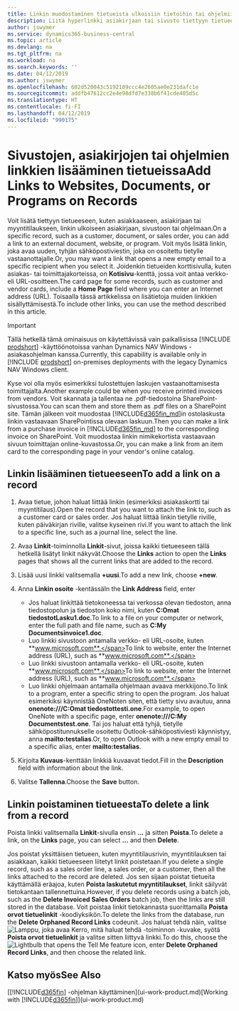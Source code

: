 ```yaml
---
title: Linkin muodostaminen tietueista ulkoisiin tietoihin tai ohjelmiin | Microsoft Docs
description: Liitä hyperlinkki asiakirjaan tai sivusto tiettyyn tietueeseen, kuten asiakkaaseen tai asiakirjaan.
author: jswymer
ms.service: dynamics365-business-central
ms.topic: article
ms.devlang: na
ms.tgt_pltfrm: na
ms.workload: na
ms.search.keywords: ''
ms.date: 04/12/2019
ms.author: jswymer
ms.openlocfilehash: 602d520043c5192109ccc4e2605ae0e231dafc1e
ms.sourcegitcommit: addfb47612cc2e4e98dfd7e338b6f41cde405d5c
ms.translationtype: HT
ms.contentlocale: fi-FI
ms.lasthandoff: 04/12/2019
ms.locfileid: "990175"
---
```

# <a name="add-links-to-websites-documents-or-programs-on-records"></a><span data-ttu-id="653f8-103">Sivustojen, asiakirjojen tai ohjelmien linkkien lisääminen tietueissa</span><span class="sxs-lookup"><span data-stu-id="653f8-103">Add Links to Websites, Documents, or Programs on Records</span></span>
<span data-ttu-id="653f8-104">Voit lisätä tiettyyn tietueeseen, kuten asiakkaaseen, asiakirjaan tai myyntitilaukseen, linkin ulkoiseen asiakirjaan, sivustoon tai ohjelmaan.</span><span class="sxs-lookup"><span data-stu-id="653f8-104">On a specific record, such as a customer, document, or sales order, you can add a link to an external document, website, or program.</span></span> <span data-ttu-id="653f8-105">Voit myös lisätä linkin, joka avaa uuden, tyhjän sähköpostiviestin, joka on osoitettu tietylle vastaanottajalle.</span><span class="sxs-lookup"><span data-stu-id="653f8-105">Or, you may want a link that opens a new empty email to a specific recipient when you select it.</span></span> <span data-ttu-id="653f8-106">Joidenkin tietueiden korttisivulla, kuten asiakas- tai toimittajakorteissa, on **Kotisivu**-kenttä, jossa voit antaa verkko- eli URL-osoitteen.</span><span class="sxs-lookup"><span data-stu-id="653f8-106">The card page for some records, such as customer and vendor cards, include a **Home Page** field where you can enter an Internet address (URL).</span></span> <span data-ttu-id="653f8-107">Toisaalla tässä artikkelissa on lisätietoja muiden linkkien sisällyttämisestä.</span><span class="sxs-lookup"><span data-stu-id="653f8-107">To include other links, you can use the method described in this article.</span></span>  

> [!IMPORTANT]
> <span data-ttu-id="653f8-108">Tällä hetkellä tämä ominaisuus on käytettävissä vain paikallisissa [!INCLUDE [prodshort](includes/prodshort.md)] -käyttöönotoissa vanhan Dynamics NAV Windows -asiakasohjelman kanssa.</span><span class="sxs-lookup"><span data-stu-id="653f8-108">Currently, this capability is available only in [!INCLUDE [prodshort](includes/prodshort.md)] on-premises deployments with the legacy Dynamics NAV Windows client.</span></span>  

<span data-ttu-id="653f8-109">Kyse voi olla myös esimerkiksi tulostettujen laskujen vastaanottamisesta toimittajalta.</span><span class="sxs-lookup"><span data-stu-id="653f8-109">Another example could be when you receive printed invoices from vendors.</span></span> <span data-ttu-id="653f8-110">Voit skannata ja tallentaa ne .pdf-tiedostoina SharePoint-sivustossa.</span><span class="sxs-lookup"><span data-stu-id="653f8-110">You can scan them and store them as .pdf files on a SharePoint site.</span></span> <span data-ttu-id="653f8-111">Tämän jälkeen voit muodostaa [!INCLUDE[d365fin_md](includes/d365fin_md.md)]in ostolaskusta linkin vastaavaan SharePointissa olevaan laskuun.</span><span class="sxs-lookup"><span data-stu-id="653f8-111">Then you can make a link from a purchase invoice in [!INCLUDE[d365fin_md](includes/d365fin_md.md)] to the corresponding invoice on  SharePoint.</span></span> <span data-ttu-id="653f8-112">Voit muodostaa linkin nimikekortista vastaavaan sivuun toimittajan online-kuvastossa.</span><span class="sxs-lookup"><span data-stu-id="653f8-112">Or, you can make a link from an item card to the corresponding page in your vendor's online catalog.</span></span>

## <a name="to-add-a-link-on-a-record"></a><span data-ttu-id="653f8-113">Linkin lisääminen tietueeseen</span><span class="sxs-lookup"><span data-stu-id="653f8-113">To add a link on a record</span></span>   

1.  <span data-ttu-id="653f8-114">Avaa tietue, johon haluat liittää linkin (esimerkiksi asiakaskortti tai myyntitilaus).</span><span class="sxs-lookup"><span data-stu-id="653f8-114">Open the record that you want to attach the link to, such as a customer card or sales order.</span></span> <span data-ttu-id="653f8-115">Jos haluat liittää linkin tietylle riville, kuten päiväkirjan riville, valitse kyseinen rivi.</span><span class="sxs-lookup"><span data-stu-id="653f8-115">If you want to attach the link to a specific line, such as a journal line, select the line.</span></span>  

2.  <span data-ttu-id="653f8-116">Avaa **Linkit**-toiminnolla **Linkit**-sivut, joissa kaikki tietueeseen tällä hetkellä lisätyt linkit näkyvät.</span><span class="sxs-lookup"><span data-stu-id="653f8-116">Choose the **Links** action to open the **Links** pages that shows all the current links that are added to the record.</span></span>

3. <span data-ttu-id="653f8-117">Lisää uusi linkki valitsemalla **+uusi**.</span><span class="sxs-lookup"><span data-stu-id="653f8-117">To add a new link, choose **+new**.</span></span>

4.  <span data-ttu-id="653f8-118">Anna **Linkin osoite** -kentässä</span><span class="sxs-lookup"><span data-stu-id="653f8-118">In the **Link Address** field, enter</span></span>

    -   <span data-ttu-id="653f8-119">Jos haluat linkittää tietokoneessa tai verkossa olevan tiedoston, anna tiedostopolun ja tiedoston koko nimi, kuten **C:Omat tiedostotLasku1.doc**.</span><span class="sxs-lookup"><span data-stu-id="653f8-119">To link to a file on your computer or network, enter the full path and file name, such as  **C:My Documentsinvoice1.doc**.</span></span>
    -   <span data-ttu-id="653f8-120">Luo linkki sivustoon antamalla verkko- eli URL-osoite, kuten **www.microsoft.com**.</span><span class="sxs-lookup"><span data-stu-id="653f8-120">To link to website, enter the Internet address (URL), such as **www.microsoft.com**.</span></span>
    -   <span data-ttu-id="653f8-121">Luo linkki sivustoon antamalla verkko- eli URL-osoite, kuten **www.microsoft.com**.</span><span class="sxs-lookup"><span data-stu-id="653f8-121">To link to website, enter the Internet address (URL), such as **www.microsoft.com**.</span></span>
    -   <span data-ttu-id="653f8-122">Luo linkki ohjelmaan antamalla ohjelmaan avaava merkkijono.</span><span class="sxs-lookup"><span data-stu-id="653f8-122">To link to a program, enter a specific string to open the program.</span></span> <span data-ttu-id="653f8-123">Jos haluat esimerkiksi käynnistää OneNoten siten, että tietty sivu avautuu, anna **onenote:///C:Omat tiedostottesti.one**.</span><span class="sxs-lookup"><span data-stu-id="653f8-123">For example, to open OneNote with a specific page, enter **onenote:///C:My Documentstest.one**.</span></span> <span data-ttu-id="653f8-124">Tai jos haluat että tyhjä, tietylle sähköpostitunnukselle osoitettu Outlook-sähköpostiviesti käynnistyy, anna **mailto:testalias**.</span><span class="sxs-lookup"><span data-stu-id="653f8-124">Or, to open Outlook with a new empty email to a specific alias, enter **mailto:testalias**.</span></span>  

5.  <span data-ttu-id="653f8-125">Kirjoita **Kuvaus**-kenttään linkkiä kuvaavat tiedot.</span><span class="sxs-lookup"><span data-stu-id="653f8-125">Fill in the **Description** field with information about the link.</span></span>  

6.  <span data-ttu-id="653f8-126">Valitse **Tallenna**.</span><span class="sxs-lookup"><span data-stu-id="653f8-126">Choose the **Save** button.</span></span>  

## <a name="to-delete-a-link-from-a-record"></a><span data-ttu-id="653f8-127">Linkin poistaminen tietueesta</span><span class="sxs-lookup"><span data-stu-id="653f8-127">To delete a link from a record</span></span>  

<span data-ttu-id="653f8-128">Poista linkki valitsemalla **Linkit**-sivulla ensin **...** ja sitten **Poista**.</span><span class="sxs-lookup"><span data-stu-id="653f8-128">To delete a link, on the **Links** page, you can select **...** and then **Delete**.</span></span>

<span data-ttu-id="653f8-129">Jos poistat yksittäisen tietueen, kuten myyntitilausrivin, myyntitilauksen tai asiakkaan, kaikki tietueeseen liitetyt linkit poistetaan.</span><span class="sxs-lookup"><span data-stu-id="653f8-129">If you delete a single record, such as a sales order line, a sales order, or a customer, then all the links attached to the record are deleted.</span></span> <span data-ttu-id="653f8-130">Jos sen sijaan poistat tietueita käyttämällä eräajoa, kuten **Poista laskutetut myyntitilaukset**, linkit säilyvät tietokantaan tallennettuina.</span><span class="sxs-lookup"><span data-stu-id="653f8-130">However, if you delete records using a batch job, such as the **Delete Invoiced Sales Orders** batch job, then the links are still stored in the database.</span></span> <span data-ttu-id="653f8-131">Voit poistaa linkit tietokannasta suorittamalla **Poista orvot tietuelinkit** -koodiyksikön.</span><span class="sxs-lookup"><span data-stu-id="653f8-131">To delete the links from the database, run the **Delete Orphaned Record Links** codeunit.</span></span> <span data-ttu-id="653f8-132">Jos haluat tehdä näin, valitse ![Lamppu, joka avaa Kerro, mitä haluat tehdä -toiminnon](media/ui-search/search_small.png "Kerro, mitä haluat tehdä") -kuvake, syötä **Poista orvot tietuelinkit** ja valitse sitten liittyvä linkki.</span><span class="sxs-lookup"><span data-stu-id="653f8-132">To do this, choose the ![Lightbulb that opens the Tell Me feature](media/ui-search/search_small.png "Tell me what you want to do") icon, enter **Delete Orphaned Record Links**, and then choose the related link.</span></span>   

<!-- ### To run delete orphaned record links  

1.  Choose the ![Lightbulb that opens the Tell Me feature](media/ui-search/search_small.png "Tell me what you want to do") icon, enter **Data Deletion**, and then choose the related link.  

2.  On the **Data Deletion** page, choose **Tasks**, and then choose **Delete Orphaned Record Links**.  -->

## <a name="see-also"></a><span data-ttu-id="653f8-133">Katso myös</span><span class="sxs-lookup"><span data-stu-id="653f8-133">See Also</span></span>  
<span data-ttu-id="653f8-134">[[!INCLUDE[d365fin](includes/d365fin_md.md)] -ohjelman käyttäminen](ui-work-product.md)</span><span class="sxs-lookup"><span data-stu-id="653f8-134">[Working with [!INCLUDE[d365fin](includes/d365fin_md.md)]](ui-work-product.md)</span></span>  
